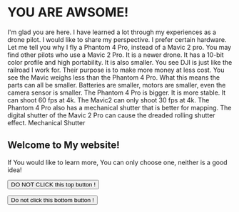 # YOU ARE AWSOME!
I'm glad you are here.  I have learned a lot through my experiences as a drone pilot.  I would like to share my perspective. I prefer certain hardware. Let me tell you why I fly a Phantom 4 Pro, instead of a Mavic 2 pro.  You may find other pilots who use a Mavic 2 Pro. It is a newer drone. It has a 10-bit color profile and high portability. It is also smaller.  You see DJI is just like the railroad I work for. Their purpose is to make more money at less cost.  You see the Mavic weighs less than the Phantom 4 Pro.  What this means the parts can all be smaller. Batteries are smaller, motors are smaller, even the camera sensor is smaller. The Phantom 4 Pro is bigger. It is more stable. It can shoot 60 fps at 4k. The Mavic2 can only shoot 30 fps at 4k. The Phantom 4 Pro also has a mechanical shutter that is better for mapping. The digital shutter of the Mavic 2 Pro can cause the dreaded rolling shutter effect. Mechanical Shutter


<html>
<body>

<h2>Welcome to My website!</h2>

<p>If You would like to learn more, You can only choose one, neither is a good idea! </p>

<button type="button" onclick="myFunction()">DO NOT CLICK this top button
!</button>

<p id="demo1"></p>
<p id="demo2"></p>

<script>
function myFunction() {
  document.getElementById("demo1").innerHTML = "Why did you click?";
  document.getElementById("demo2").innerHTML = "I TOLD YOU NOT TO!";
}
</script>
<script>
function myFunction2() {
  document.getElementById("demo1").innerHTML = "Im glad you clicked the bottom button :)";
  document.getElementById("demo2").innerHTML = "I can tell you are good at following instructions ;)";
}
</script>
<button type="button" onclick="myFunction2()">Do not click this bottom button
!</button>
</body>
</html>
